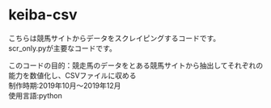 # keiba-csv
こちらは競馬サイトからデータをスクレイピングするコードです。  
scr_only.pyが主要なコードです。  
  
このコードの目的：競走馬のデータをとある競馬サイトから抽出してそれぞれの能力を数値化し、CSVファイルに収める  
制作時期:2019年10月～2019年12月  
使用言語:python  
